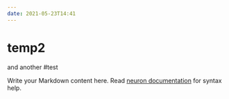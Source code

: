```yaml
---
date: 2021-05-23T14:41
---
```


# temp2

and another #test 


Write your Markdown content here. Read [neuron documentation](https://neuron.zettel.page/2011404.html) for syntax help.

